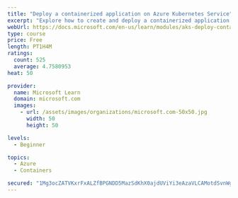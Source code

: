 ```yaml
---
title: "Deploy a containerized application on Azure Kubernetes Service"
excerpt: "Explore how to create and deploy a containerized application by using Azure Kubernetes Service declarative manifest files."
webUrl: https://docs.microsoft.com/en-us/learn/modules/aks-deploy-container-app/
type: course
price: Free
length: PT1H4M
ratings:
  count: 525
  average: 4.7580953
heat: 50

provider:
  name: Microsoft Learn
  domain: microsoft.com
  images:
    - url: /assets/images/organizations/microsoft.com-50x50.jpg
      width: 50
      height: 50

levels:
  - Beginner

topics:
  - Azure
  - Containers

secured: "1Mg3ocZATVKxrFxALZfBPGNDD5MazSdKhX0ajdUViYi3eAzaVLCAMotdSvnWgE9TxmcDMlKESGd+vIQygYIEcbEfrFc+9mRfF5fFfEMogtwy1lfbQAcb2GH443JpHn+40j6iBVEN8uwKV8KrEQFf4C4YmWJi79EfD/Ym1JT3xJBqNHqgmQ5ldSUL53JXy7OqjbWw01N5DfOtHvY+igfDAMZyzTDgJexTk2gdc/HClksQh8gpwIdBJwNpHsFnBM7/z6vkX7kw18G4da1GwYZ1klPXGF4lOL5eLv5iiBzd1XrxW36eCAILMtYXhgaJYh9NuhEjp7yi+Js8RKJG0qoerQoIpMAi+f1p2xFq22CiZcvo7oiW9eNQFt5wzjitXdWufOgTUcd26x95ZG/rDIJUZIBazokdlwixwz0tOF7rxlQ=;pynTpn2dUqGSj0L2hTNekA=="
---
```


